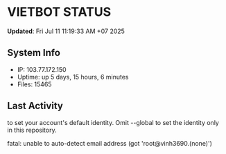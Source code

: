 # VIETBOT STATUS
**Updated**: Fri Jul 11 11:19:33 AM +07 2025

## System Info
- IP: 103.77.172.150
- Uptime: up 5 days, 15 hours, 6 minutes
- Files: 15465

## Last Activity

to set your account's default identity.
Omit --global to set the identity only in this repository.

fatal: unable to auto-detect email address (got 'root@vinh3690.(none)')
